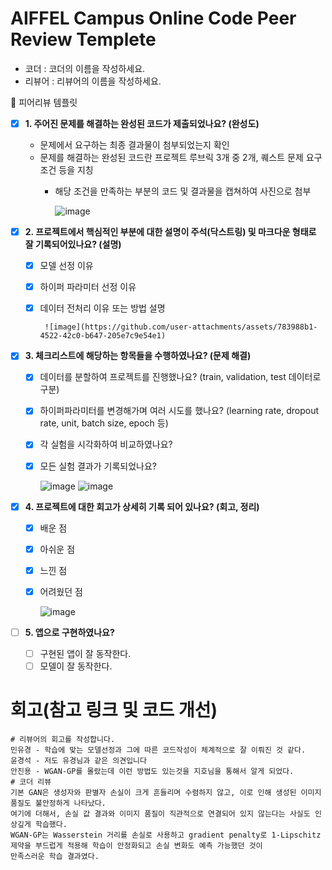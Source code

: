 # AIFFEL Campus Online Code Peer Review Templete
- 코더 : 코더의 이름을 작성하세요.
- 리뷰어 : 리뷰어의 이름을 작성하세요.

🤔 피어리뷰 템플릿

- [x]  **1. 주어진 문제를 해결하는 완성된 코드가 제출되었나요? (완성도)**
    - 문제에서 요구하는 최종 결과물이 첨부되었는지 확인
    - 문제를 해결하는 완성된 코드란 프로젝트 루브릭 3개 중 2개, 
    퀘스트 문제 요구조건 등을 지칭
        - 해당 조건을 만족하는 부분의 코드 및 결과물을 캡쳐하여 사진으로 첨부
     
          ![image](https://github.com/user-attachments/assets/609f9135-9d56-4091-a29a-c1beb6d0d725)


- [x]  **2. 프로젝트에서 핵심적인 부분에 대한 설명이 주석(닥스트링) 및 마크다운 형태로 잘 기록되어있나요? (설명)**
    - [x]  모델 선정 이유
    - [x]  하이퍼 파라미터 선정 이유
    - [x]  데이터 전처리 이유 또는 방법 설명

            ![image](https://github.com/user-attachments/assets/783988b1-4522-42c0-b647-205e7c9e54e1)

            
- [x]  **3. 체크리스트에 해당하는 항목들을 수행하였나요? (문제 해결)**
    - [x]  데이터를 분할하여 프로젝트를 진행했나요? (train, validation, test 데이터로 구분)
    - [x]  하이퍼파라미터를 변경해가며 여러 시도를 했나요? (learning rate, dropout rate, unit, batch size, epoch 등)
    - [x]  각 실험을 시각화하여 비교하였나요?
    - [x]  모든 실험 결과가 기록되었나요?

        ![image](https://github.com/user-attachments/assets/80a1882b-9d77-4ec6-b15c-bd808f4669f3)
        ![image](https://github.com/user-attachments/assets/8a350a2d-609c-47aa-97fa-910cb666b9a2)

        

- [x]  **4. 프로젝트에 대한 회고가 상세히 기록 되어 있나요? (회고, 정리)**
    - [x]  배운 점
    - [x]  아쉬운 점
    - [x]  느낀 점
    - [x]  어려웠던 점

        ![image](https://github.com/user-attachments/assets/f1363c37-aeda-47ff-8d5d-466634685406)


- [ ]  **5.  앱으로 구현하였나요?**
    - [ ]  구현된 앱이 잘 동작한다.
    - [ ]  모델이 잘 동작한다.

# 회고(참고 링크 및 코드 개선)
```
# 리뷰어의 회고를 작성합니다.
민유경 - 학습에 맞는 모델선정과 그에 따른 코드작성이 체계적으로 잘 이뤄진 것 같다.
윤경석 - 저도 유경님과 같은 의견입니다
안진용 - WGAN-GP를 몰랐는데 이런 방법도 있는것을 지호님을 통해서 알게 되었다.
# 코더 리뷰
기본 GAN은 생성자와 판별자 손실이 크게 흔들리며 수렴하지 않고, 이로 인해 생성된 이미지 품질도 불안정하게 나타났다.
여기에 더해서, 손실 값 결과와 이미지 품질이 직관적으로 연결되어 있지 않는다는 사실도 인상깊게 학습했다.
WGAN-GP는 Wasserstein 거리를 손실로 사용하고 gradient penalty로 1-Lipschitz 제약을 부드럽게 적용해 학습이 안정화되고 손실 변화도 예측 가능했던 것이
만족스러운 학습 결과였다.
